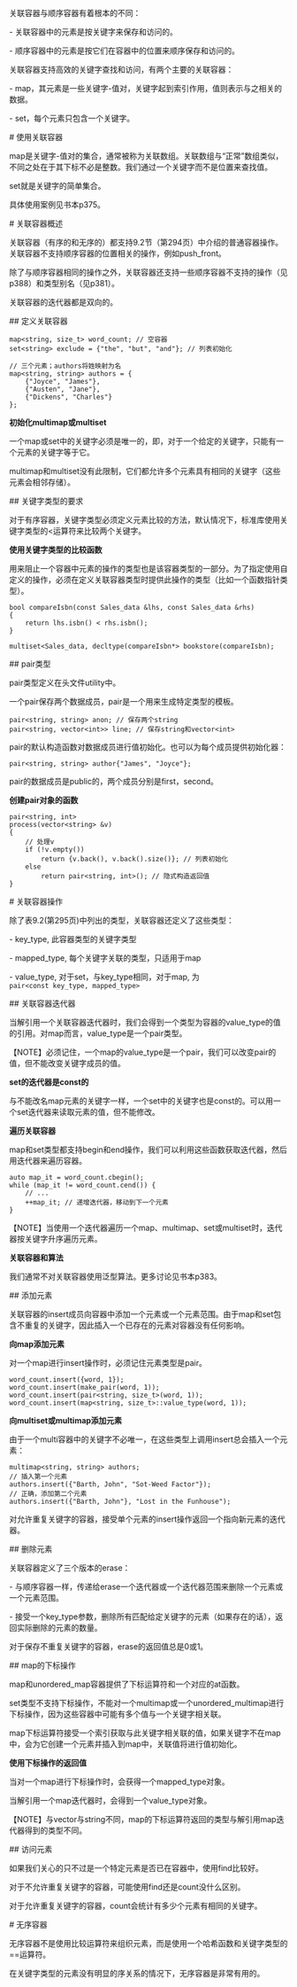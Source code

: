 关联容器与顺序容器有着根本的不同：

- 关联容器中的元素是按关键字来保存和访问的。

- 顺序容器中的元素是按它们在容器中的位置来顺序保存和访问的。

关联容器支持高效的关键字查找和访问，有两个主要的关联容器：

- map，其元素是一些关键字-值对，关键字起到索引作用，值则表示与之相关的数据。

- set，每个元素只包含一个关键字。

# 使用关联容器

map是关键字-值对的集合，通常被称为关联数组。关联数组与“正常”数组类似，不同之处在于其下标不必是整数。我们通过一个关键字而不是位置来查找值。

set就是关键字的简单集合。

具体使用案例见书本p375。

# 关联容器概述

关联容器（有序的和无序的）都支持9.2节（第294页）中介绍的普通容器操作。关联容器不支持顺序容器的位置相关的操作，例如push_front。

除了与顺序容器相同的操作之外，关联容器还支持一些顺序容器不支持的操作（见p388）和类型别名（见p381）。

关联容器的迭代器都是双向的。

## 定义关联容器

```
map<string, size_t> word_count; // 空容器
set<string> exclude = {"the", "but", "and"}; // 列表初始化

// 三个元素；authors将姓映射为名
map<string, string> authors = {
    {"Joyce", "James"},
    {"Austen", "Jane"},
    {"Dickens", "Charles"}
};
```

**初始化multimap或multiset**

一个map或set中的关键字必须是唯一的，即，对于一个给定的关键字，只能有一个元素的关键字等于它。

multimap和multiset没有此限制，它们都允许多个元素具有相同的关键字（这些元素会相邻存储）。

## 关键字类型的要求

对于有序容器，关键字类型必须定义元素比较的方法，默认情况下，标准库使用关键字类型的<运算符来比较两个关键字。

**使用关键字类型的比较函数**

用来阻止一个容器中元素的操作的类型也是该容器类型的一部分。为了指定使用自定义的操作，必须在定义关联容器类型时提供此操作的类型（比如一个函数指针类型）。

```
bool compareIsbn(const Sales_data &lhs, const Sales_data &rhs)
{
    return lhs.isbn() < rhs.isbn();
}

multiset<Sales_data, decltype(compareIsbn*> bookstore(compareIsbn);
```

## pair类型

pair类型定义在头文件utility中。

一个pair保存两个数据成员，pair是一个用来生成特定类型的模板。

```
pair<string, string> anon; // 保存两个string
pair<string, vector<int>> line; // 保存string和vector<int>
```

pair的默认构造函数对数据成员进行值初始化。也可以为每个成员提供初始化器：

```
pair<string, string> author{"James", "Joyce"};
```

pair的数据成员是public的，两个成员分别是first，second。

**创建pair对象的函数**

```
pair<string, int>
process(vector<string> &v)
{
    // 处理v
    if (!v.empty())
        return {v.back(), v.back().size()}; // 列表初始化
    else
        return pair<string, int>(); // 隐式构造返回值
}
```

# 关联容器操作

除了表9.2(第295页)中列出的类型，关联容器还定义了这些类型：

- key_type, 此容器类型的关键字类型

- mapped_type, 每个关键字关联的类型，只适用于map

- value_type, 对于set，与key_type相同，对于map, 为`pair<const key_type, mapped_type>`

## 关联容器迭代器

当解引用一个关联容器迭代器时，我们会得到一个类型为容器的value_type的值的引用。对map而言，value_type是一个pair类型。

【NOTE】必须记住，一个map的value_type是一个pair，我们可以改变pair的值，但不能改变关键字成员的值。

**set的迭代器是const的**

与不能改名map元素的关键字一样，一个set中的关键字也是const的。可以用一个set迭代器来读取元素的值，但不能修改。

**遍历关联容器**

map和set类型都支持begin和end操作，我们可以利用这些函数获取迭代器，然后用迭代器来遍历容器。

```
auto map_it = word_count.cbegin();
while (map_it != word_count.cend()) {
    // ...
    ++map_it; // 递增迭代器，移动到下一个元素
}
```

【NOTE】当使用一个迭代器遍历一个map、multimap、set或multiset时，迭代器按关键字升序遍历元素。

**关联容器和算法**

我们通常不对关联容器使用泛型算法。更多讨论见书本p383。

## 添加元素

关联容器的insert成员向容器中添加一个元素或一个元素范围。由于map和set包含不重复的关键字，因此插入一个已存在的元素对容器没有任何影响。

**向map添加元素**

对一个map进行insert操作时，必须记住元素类型是pair。

```
word_count.insert({word, 1});
word_count.insert(make_pair(word, 1));
word_count.insert(pair<string, size_t>(word, 1));
word_count.insert(map<string, size_t>::value_type(word, 1));
```

**向multiset或multimap添加元素**

由于一个multi容器中的关键字不必唯一，在这些类型上调用insert总会插入一个元素：

```
multimap<string, string> authors;
// 插入第一个元素
authors.insert({"Barth, John", "Sot-Weed Factor"});
// 正确，添加第二个元素
authors.insert({"Barth, John"}, "Lost in the Funhouse");
```

对允许重复关键字的容器，接受单个元素的insert操作返回一个指向新元素的迭代器。

## 删除元素

关联容器定义了三个版本的erase：

- 与顺序容器一样，传递给erase一个迭代器或一个迭代器范围来删除一个元素或一个元素范围。

- 接受一个key_type参数，删除所有匹配给定关键字的元素（如果存在的话），返回实际删除的元素的数量。

对于保存不重复关键字的容器，erase的返回值总是0或1。

## map的下标操作

map和unordered_map容器提供了下标运算符和一个对应的at函数。

set类型不支持下标操作，不能对一个multimap或一个unordered_multimap进行下标操作，因为这些容器中可能有多个值与一个关键字相关联。

map下标运算符接受一个索引获取与此关键字相关联的值，如果关键字不在map中，会为它创建一个元素并插入到map中，关联值将进行值初始化。

**使用下标操作的返回值**

当对一个map进行下标操作时，会获得一个mapped_type对象。

当解引用一个map迭代器时，会得到一个value_type对象。

【NOTE】与vector与string不同，map的下标运算符返回的类型与解引用map迭代器得到的类型不同。

## 访问元素

如果我们关心的只不过是一个特定元素是否已在容器中，使用find比较好。

对于不允许重复关键字的容器，可能使用find还是count没什么区别。

对于允许重复关键字的容器，count会统计有多少个元素有相同的关键字。

# 无序容器

无序容器不是使用比较运算符来组织元素，而是使用一个哈希函数和关键字类型的==运算符。

在关键字类型的元素没有明显的序关系的情况下，无序容器是非常有用的。